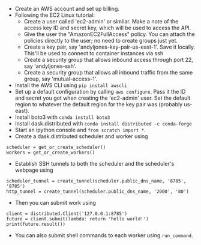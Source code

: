  * Create an AWS account and set up billing.
 * Following the EC2 Linux tutorial: 
    * Create a user called 'ec2-admin' or similar. Make a note of the access key ID and secret key, which will be used to access the API.
    * Give the user the "AmazonEC2FullAccess" policy. You can attach the policies directly to the user; no need to create groups just yet. 
    * Create a key pair, say 'andyljones-key-pair-us-east-1'. Save it locally. This'll be used to connect to container instances via ssh
    * Create a security group that allows inbound access through port 22, say 'andyljones-ssh'. 
    * Create a security group that allows all inbound traffic from the same group, say 'mutual-access-1'.
 * Install the AWS CLI using `pip install awscli`
 * Set up a default configuration by calling `aws configure`. Pass it the ID and secret you got when creating the 'ec2-admin' user. Set the default region to whatever the default region for the key pair was (probably us-east).
 * Install boto3 with `conda install boto3`
 * Install dask.distributed with `conda install distributed -c conda-forge`
 * Start an ipython console and `from scratch import *`. 
 * Create a dask.distributed scheduler and worker using
 
 ```
 scheduler = get_or_create_scheduler()
 workers = get_or_create_workers()
 ```
 
 * Establish SSH tunnels to both the scheduler and the scheduler's webpage using
 
 ```
 scheduler_tunnel = create_tunnel(scheduler.public_dns_name, '8785', '8785')
 http_tunnel = create_tunnel(scheduler.public_dns_name, '2000', '80')
 ```
 
 * Then you can submit work using 
 
```
client = distributed.Client('127.0.0.1:8785')
future = client.submit(lambda: return 'hello world!')
print(future.result())
```

 * You can also submit shell commands to each worker using ```run_command```.
    